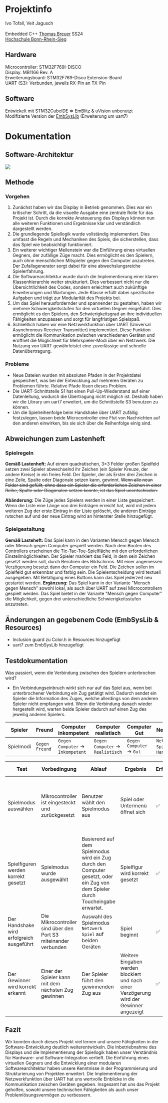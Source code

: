 # Projektinfo

Ivo Tofall, Veit Jagusch<br><br>Embedded C++ [Thomas Breuer](https://github.com/ThBreuer) SS24<br>[Hochschule Bonn-Rhein-Sieg](https://www.h-brs.de/)
## Hardware

Microcontroller: STM32F769I-DISCO<br>Display: MB1166 Rev. A<br>Erweiterungsboard: STM32F769-Disco Extension-Board<br>UART (S3): Verbunden, jeweils RX-Pin an TX-Pin

## Software

Entwickelt mit STM32CubeIDE => EmBlitz & uVision unbenutzt<br>Modifizierte Version der [EmbSysLib](https://github.com/FireFly08151/EmbSysLib) (Erweiterung um uart7)

# Dokumentation
## Software-Architektur

![](UML.png)

## Methode
### Vorgehen

1. Zunächst haben wir das Display in Betrieb genommen. Dies war ein kritischer Schritt, da die visuelle Ausgabe eine zentrale Rolle für das Projekt ist. Durch die korrekte Ansteuerung des Displays können nun alle weiteren Funktionen und Ergebnisse klar und verständlich dargestellt werden.
2. Die grundlegende Spiellogik wurde vollständig implementiert. Dies umfasst die Regeln und Mechaniken des Spiels, die sicherstellen, dass das Spiel wie beabsichtigt funktioniert.
3. Ein weiterer wichtiger Meilenstein war die Einführung eines virtuellen Gegners, der zufällige Züge macht. Dies ermöglicht es den Spielern, auch ohne menschlichen Mitspieler gegen den Computer anzutreten. Der Zufallsgenerator sorgt dabei für eine abwechslungsreiche Spielerfahrung.
4. Die Softwarearchitektur wurde durch die Implementierung einer klaren Klassenhierarchie weiter strukturiert. Dies verbessert nicht nur die Übersichtlichkeit des Codes, sondern erleichtert auch zukünftige Erweiterungen und Wartungen. Jede Klasse erfüllt dabei spezifische Aufgaben und trägt zur Modularität des Projekts bei.
5. Um das Spiel herausfordernder und spannender zu gestalten, haben wir mehrere Schwierigkeitsstufen für den virtuellen Gegner eingeführt. Dies ermöglicht es den Spielern, den Schwierigkeitsgrad an ihre individuellen Fähigkeiten anzupassen und sorgt für langfristigen Spielspaß.
6. Schließlich haben wir eine Netzwerkfunktion über UART (Universal Asynchronous Receiver Transmitter) implementiert. Diese Funktion ermöglicht die Kommunikation zwischen verschiedenen Geräten und eröffnet die Möglichkeit für Mehrspieler-Modi über ein Netzwerk. Die Nutzung von UART gewährleistet eine zuverlässige und schnelle Datenübertragung.

### Probleme

- Neue Dateien wurden mit absoluten Pfaden in der Projektdatei gespeichert, was bei der Entwicklung auf mehreren Geräten zu Problemen führte. Relative Pfade lösen dieses Problem.
- Die UART-Schnittstelle S1 hat einen Pull-Up-Wiederstand auf einer Datenleitung, wodurch die Übertragung nicht möglich ist. Deshalb haben wir die Library um uart7 erweitert, um die Schnittstelle S3 benutzen zu können.
- Um die Spielreihenfolge beim Handshake über UART zufällig festzulegen, lassen beide Microcontroller eine Flut von Nachrichten auf den anderen einwirken, bis sie sich über die Reihenfolge einig sind.
## Abweichungen zum Lastenheft
### Spielregeln

**Gemäß Lastenheft:**
Auf einem quadratischen, 3×3 Felder großen Spielfeld setzen zwei Spieler abwechselnd ihr Zeichen (ein Spieler Kreuze, der andere Kreise) in ein freies Feld. Der Spieler, der als Erster drei Zeichen in eine Zeile, Spalte oder Diagonale setzen kann, gewinnt. ~~Wenn alle neun Felder sind gefüllt, ohne dass ein Spieler die erforderlichen Zeichen in einer Reihe, Spalte oder Diagonalen setzen konnte, ist das Spiel unentschieden.~~

**Abänderung:**
Die Züge jedes Spielers werden in einer Liste gespeichert. Wenn die Liste eine Länge von drei Einträgen erreicht hat, wird mit jedem weiteren Zug der erste Eintrag in der Liste gelöscht, die anderen Einträge rutschen auf und der neue Eintrag wird an hinterster Stelle hinzugefügt.

### Spielgestaltung

**Gemäß Lasteheft:**
Das Spiel kann in den Varianten Mensch gegen Mensch oder Mensch gegen Computer gespielt werden.
Nach dem Booten des Controllers erscheinen die Tic-Tac-Toe-Spielfläche mit den erforderlichen Einstellmöglichkeiten.
Der Spieler markiert das Feld, in dem sein Zeichen gesetzt werden soll, durch Berühren des Bildschirms. Mit einer angemessen Verzögerung besetzt dann der Computer ein Feld.
Die Zeichen sollen im Spielfeld gut erkennbar und farbig sein.
Die Spielentscheidung wird textuell ausgegeben. Mit Betätigung eines Buttons kann das Spiel jederzeit neu gestartet werden.
**Ergänzung:**
Das Spiel kann in der Variante "Mensch gegen Mensch" sowohl lokal, als auch über UART auf zwei Microcontrollern gespielt werden. Das Spiel bietet in der Variante "Mensch gegen Computer" die Möglichkeit, gegen drei unterschiedliche Schwierigkeitsstufen anzutreten.

## Änderungen an gegebenem Code (EmbSysLib & Resources)
- Inclusion guard zu Color.h in Resources hinzugefügt
- uart7 zum EmbSysLib hinzugefügt

## Testdokumentation

Was passiert, wenn die Verbindung zwischen den Spielern unterbrochen wird?
- Ein Verbindungseinbruch wirkt sich nur auf das Spiel aus, wenn bei unterbrochener Verbindung ein Zug getätigt wird. Dadurch sendet ein Spieler die Information des Zuges, welche allerdings von dem anderen Spieler nicht empfangen wird. Wenn die Verbindung danach wieder hergestellt wird, warten beide Spieler dadurch auf einen Zug des jeweilig anderen Spielers.

| Spieler   | Freund         | Computer inkompetent              | Computer realistisch              | Computer Gut              | Netzwerk                        |
| --------- | -------------- | --------------------------------- | --------------------------------- | ------------------------- | ------------------------------- |
| Spielmodi | `Gegen Freund` | `Gegen Computer` -> `Inkompetent` | `Gegen Computer` -> `Realistisch` | `Gegen Computer` -> `Gut` | `Netzwerk Spiel` -> `Handshake` |

| Test                                      | Vorbedingung                                                    | Ablauf                                                                                                                          | Ergebnis                                                                                 | Erfolgreich | Zusätzliche Informationen                                                                                             |
| ----------------------------------------- | --------------------------------------------------------------- | ------------------------------------------------------------------------------------------------------------------------------- | ---------------------------------------------------------------------------------------- | ----------- | --------------------------------------------------------------------------------------------------------------------- |
| Spielmodus auswählen                      | Mikrocontroller ist eingesteckt und zurückgesetzt               | Benutzer wählt den Spielmodus aus                                                                                               | Spiel oder Untermenü öffnet sich                                                         | ✅           | Da die Menüs und Spielmodi mit Vererbung implementiert sind, müssen nicht alle Fälle einzeln getestet werden.         |
| Spielfiguren werden korrekt gesetzt       | Spielmodus wurde ausgewählt                                     | Basierend auf dem Spielmodus wird ein Zug durch den Computer gesetzt, oder ein Zug von dem Spieler durch Toucheingabe erwartet. | Spielfigur wird korrekt gesetzt                                                          | ✅           | Da die Platzierung der Spielfiguren mit Vererbung implementiert ist, müssen nicht alle Fälle einzeln getestet werden. |
| Der Handshake wird erfolgreich ausgeführt | Die Mikrocontroller sind über den Port S3 miteinander verbunden | Auswahl des Spielmodus `Netzwerk Spiel` auf beiden Geräten                                                                      | Spiel beginnt                                                                            | ✅           | -                                                                                                                     |
| Der Gewinner wird korrekt erkannt         | Einer der Spieler kann mit dem nächsten Zug gewinnen            | Der Spieler führt den gewinnenden Zug aus                                                                                       | Weitere Eingaben werden blockiert und nach einer Verzögerung wird der Gewinner angezeigt | ✅           | -                                                                                                                     |

## Fazit
Wir konnten durch dieses Projekt viel lernen und unsere Fähigkeiten in der Software-Entwicklung deutlich weiterentwickeln. Die Inbetriebnahme des Displays und die Implementierung der Spiellogik haben unser Verständnis für Hardware- und Software-Integration vertieft. Die Einführung eines virtuellen Gegners und die Entwicklung einer modularen Softwarearchitektur haben unsere Kenntnisse in der Programmierung und Strukturierung von Projekten erweitert. Die Implementierung der Netzwerkfunktion über UART hat uns wertvolle Einblicke in die Kommunikation zwischen Geräten gegeben. Insgesamt hat uns das Projekt geholfen, sowohl unsere technischen Fähigkeiten als auch unser Problemlösungsvermögen zu verbessern.
